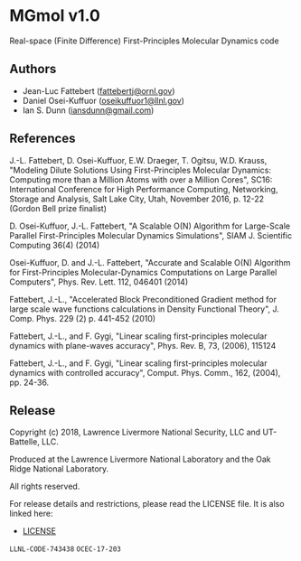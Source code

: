 MGmol v1.0
==========

Real-space (Finite Difference) First-Principles Molecular Dynamics code

Authors
-------

 * Jean-Luc Fattebert (fattebertj@ornl.gov)
 * Daniel Osei-Kuffuor (oseikuffuor1@llnl.gov)
 * Ian S. Dunn (iansdunn@gmail.com)


References
----------

J.-L. Fattebert, D. Osei-Kuffuor, E.W. Draeger, T. Ogitsu, W.D. Krauss,
"Modeling Dilute Solutions Using First-Principles Molecular Dynamics: 
Computing more than a Million Atoms with over a Million Cores",
SC16: International Conference for High Performance Computing, Networking,
Storage and Analysis, Salt Lake City, Utah, November 2016, p. 12-22
(Gordon Bell prize finalist)

D. Osei-Kuffuor, J.-L. Fattebert,
"A Scalable O(N) Algorithm for Large-Scale Parallel First-Principles Molecular
Dynamics Simulations",
SIAM J. Scientific Computing 36(4) (2014)

Osei-Kuffuor, D. and J.-L. Fattebert,
"Accurate and Scalable O(N) Algorithm for First-Principles Molecular-Dynamics
Computations on Large Parallel Computers",
Phys. Rev. Lett. 112, 046401 (2014)

Fattebert, J.-L.,
"Accelerated Block Preconditioned Gradient method for large scale wave
functions calculations in Density Functional Theory",
J. Comp. Phys. 229 (2) p. 441-452 (2010)

Fattebert, J.-L., and F. Gygi,
"Linear scaling first-principles molecular dynamics with plane-waves accuracy",
Phys. Rev. B, 73, (2006), 115124

Fattebert, J.-L., and F. Gygi,
"Linear scaling first-principles molecular dynamics with controlled accuracy",
Comput. Phys. Comm., 162, (2004), pp. 24-36.


Release
-------

Copyright (c) 2018, Lawrence Livermore National Security, LLC
and UT-Battelle, LLC.

Produced at the Lawrence Livermore National Laboratory and
the Oak Ridge National Laboratory.

All rights reserved.

For release details and restrictions, please read the LICENSE file.
It is also linked here:
- [LICENSE](./LICENSE)

`LLNL-CODE-743438`  `OCEC-17-203`

